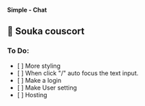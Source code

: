 <strong>Simple - Chat</strong>
<h2>👋 Souka couscort</h2>

<h3>To Do:</h3>
<ul>
    <li>[ ] More styling</li>
    <li>[ ] When click "/" auto focus the text input.</li>
    <li>[ ] Make a login</li>
    <li>[ ] Make User setting</li>
    <li>[ ] Hosting</li>
</ul>
